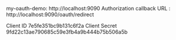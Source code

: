 my-oauth-demo: http://localhost:9090
Authorization callback URL : http://localhost:9090/oauth/redirect

Client ID
    7e5fe351bc9b131c6f2a
Client Secret
    9fd22c13ae790685c59e3fb4a9b444b75b506a5b

